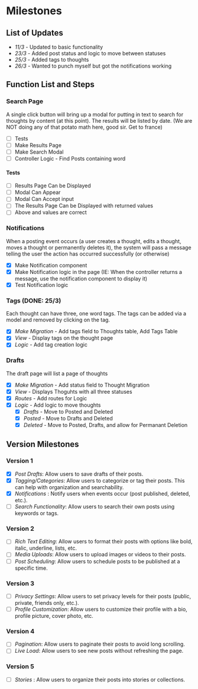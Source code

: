 # Milestones

## List of Updates
- *11/3* - Updated to basic functionality
- *23/3* - Added post status and logic to move between statuses
- *25/3* - Added tags to thoughts
- *26/3* - Wanted to punch myself but got the notifications working

## Function List and Steps

### Search Page
A single click button will bring up a modal for putting in text to search for thoughts by content (at this point). The
results will be listed by date. (We are NOT doing any of that potato math here, good sir. Get to france)

  - [ ] Tests
  - [ ] Make Results Page
  - [ ] Make Search Modal
  - [ ] Controller Logic - Find Posts containing word

#### Tests
  - [ ] Results Page Can be Displayed
  - [ ] Modal Can Appear
  - [ ] Modal Can Accept input
  - [ ] The Results Page Can be Displayed with returned values
  - [ ] Above and values are correct

### Notifications
When a posting event occurs (a user creates a thought, edits a thought, moves a thought or permanently deletes it), the
system will pass a message telling the user the action has occurred successfully (or otherwise)
  - [x] Make Notification component
  - [x] Make Notification logic in the page (IE: When the controller returns a message, use the notification component
  to display it)
  - [x] Test Notification logic

### Tags (DONE: 25/3)
Each thought can have three, one word tags. The tags can be added via a model and removed by clicking on the tag.
  - [x] *Make Migration* - Add tags field to Thoughts table, Add Tags Table
  - [x] *View* - Display tags on the thought page
  - [x] *Logic* - Add tag creation logic

### Drafts
The draft page will list a page of thoughts

  - [x] *Make Migration* - Add status field to Thought Migration
  - [x] *View* - Displays Thoguhts with all three statuses
  - [x] *Routes* - Add routes for Logic
  - [x] *Logic* - Add logic to move thoughts
    - [x] *Drafts* - Move to Posted and Deleted
    - [x] *Posted* - Move to Drafts and Deleted
    - [x] *Deleted* - Move to Posted, Drafts, and allow for Permanant Deletion

## Version Milestones

### Version 1
- [x] *Post Drafts*: Allow users to save drafts of their posts.
- [x] *Tagging/Categories*: Allow users to categorize or tag their posts. This can help with organization and searchability.
- [x] *Notifications* : Notify users when events occur (post published, deleted, etc.).
- [ ] *Search Functionality*: Allow users to search their own posts using keywords or tags.

### Version 2
- [ ] *Rich Text Editing*: Allow users to format their posts with options like bold, italic, underline, lists, etc.
- [ ] *Media Uploads*: Allow users to upload images or videos to their posts.
- [ ] *Post Scheduling*: Allow users to schedule posts to be published at a specific time.

### Version 3
- [ ] *Privacy Settings*: Allow users to set privacy levels for their posts (public, private, friends only, etc.).
- [ ] *Profile Customization*: Allow users to customize their profile with a bio, profile picture, cover photo, etc.

### Version 4
- [ ] *Pagination*: Allow users to paginate their posts to avoid long scrolling.
- [ ] *Live Load*: Allow users to see new posts without refreshing the page.

### Version 5
- [ ] *Stories* : Allow users to organize their posts into stories or collections.
